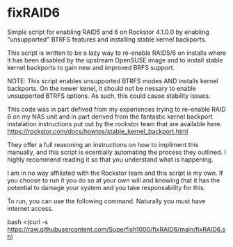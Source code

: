 # fixRAID6
Simple script for enabling RAID5 and 6 on Rockstor 4.1.0.0 by enabling "unsupported" BTRFS features and installing stable kernel backports.

This script is written to be a lazy way to re-enable RAID5/6 on installs where it has been disabled by the upstream OpenSUSE image and to install stable kernel backports to gain new and improved BRFS support.

NOTE: This script enables unsupported BTRFS modes AND installs kernel backports.  On the newer kenel, it should not be nessary to enable unsupported BTRFS options.  As such, this could cause stability issues.

This code was in part defived from my experiences trying to re-enable RAID 6 on my NAS unit and in part derived from the fantastic kernel backport instalation instructions put out by the rockstor team that are available here.
https://rockstor.com/docs/howtos/stable_kernel_backport.html

They offer a full reasoning an instructions on how to impliment this manually, and this script is ecentially automating the process they outlined.
I highly recommend reading it so that you understand what is happening.

I am in no way affiliated with the Rockstor team and this script is my own.  If you choose to run it you do so at your own will and knowing that it has the potential to damage your system and you take responsability for this.

To run, you can use the following command.  Naturally you must have internet access.

bash <(curl -s https://raw.githubusercontent.com/Superfish1000/fixRAID6/main/fixRAID6.sh)
